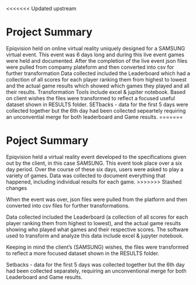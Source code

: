 <<<<<<< Updated upstream
<h1>Project Summary</h1>
<p> Epiqvision held on online virtual reality uniquely designed for a SAMSUNG virtual event. This event was 6 days long and during this live event games were held and documented. After the completion of the live event json files were pulled from compamy plateform and then converted into csv for further transformation 
Data collected included the Leaderboard which had a collection of all scores for each player ranking them from highest to lowest and the actual game results which showed which games they played and all their results. 
Transformation Tools include excel & jupiter notebook. Based on client wishes the files were transformed to reflect a focused useful dataset shown in RESULTS folder. 
SETbacks - data for the first 5 days were collected together but the 6th day had been collected sepeartely requiring an unconvential merge for both leaderboard and Game results. 
=======
<h1>Poject Summary</h1>
<p>
Epiqvision held a virtual reality event developed to the specifications given out by the client, in this case SAMSUNG. 
This event took place over a six day period. Over the course of these six days, users were asked to play a variety of games. 
Data was collected to document everything that happened, including individual results for each game.
>>>>>>> Stashed changes
</p>
<p>
When the event was over, json files were pulled from the platform and then converted into csv files for further transformations. 
</p>
<p>
Data collected included the Leaderboard (a collection of all scores for each player ranking them from highest to lowest), 
and the actual game results showing who played what games and their respective scores. The software used to transform and analyze this data include excel & jupyter notebook. 
</p>
<p>
Keeping in mind the client’s (SAMSUNG) wishes, the files were transformed to reflect a more focused dataset shown in the RESULTS folder. 
</p>
<p>
Setbacks - data for the first 5 days was collected together but the 6th day had been collected separately, requiring an unconventional merge for both Leaderboard and Game results.
</p>